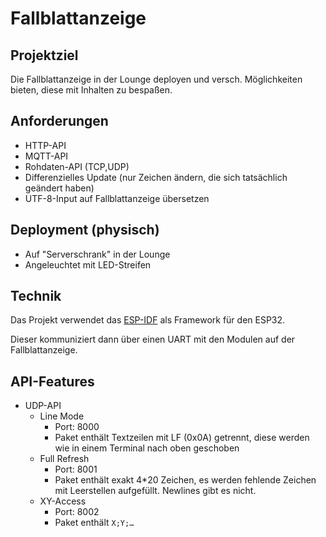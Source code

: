 # Fallblattanzeige

## Projektziel
Die Fallblattanzeige in der Lounge deployen und versch. Möglichkeiten bieten,
diese mit Inhalten zu bespaßen.

## Anforderungen
- HTTP-API
- MQTT-API
- Rohdaten-API (TCP,UDP)
- Differenzielles Update (nur Zeichen ändern, die sich tatsächlich geändert haben)
- UTF-8-Input auf Fallblattanzeige übersetzen

## Deployment (physisch)
- Auf "Serverschrank" in der Lounge
- Angeleuchtet mit LED-Streifen

## Technik
Das Projekt verwendet das [ESP-IDF](https://github.com/espressif/esp-idf) als Framework
für den ESP32.

Dieser kommuniziert dann über einen UART mit den Modulen auf der Fallblattanzeige.

## API-Features

- UDP-API
  - Line Mode
    - Port: 8000
    - Paket enthält Textzeilen mit LF (0x0A) getrennt, diese werden wie in einem Terminal nach oben geschoben
  - Full Refresh
    - Port: 8001
    - Paket enthält exakt 4*20 Zeichen, es werden fehlende Zeichen mit Leerstellen aufgefüllt. Newlines gibt es nicht.
  - XY-Access
    - Port: 8002
    - Paket enthält `X;Y;…`